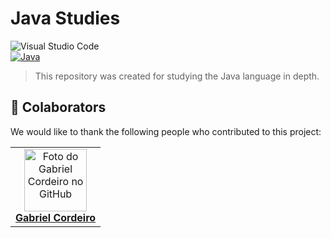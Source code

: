 # Java Studies

![Visual Studio Code](https://img.shields.io/badge/-Visual%20Studio%20Code-2B579A?style=for-the-badge&logo=visual-studio-code&logoColor=007ACC)  
[![Java](https://skillicons.dev/icons?i=java&theme=light)](https://skillicons.dev)

> This repository was created for studying the Java language in depth.

## 🤝 Colaborators

We would like to thank the following people who contributed to this project:

<table>
  <tr>
    <td align="center">
      <a href="https://github.com/GabrielFRCordeiro" title="GitHub do Gabriel Cordeiro">
        <img src="https://avatars.githubusercontent.com/u/120519526?v=4" width="100px;" alt="Foto do Gabriel Cordeiro no GitHub"/><br>
        <b>Gabriel Cordeiro</b>
      </a>
    </td>
  </tr>
</table>
